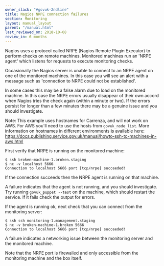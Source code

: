 ```yaml
---
owner_slack: "#govuk-2ndline"
title: Nagios NRPE connection failures
section: Monitoring
layout: manual_layout
parent: "/manual.html"
last_reviewed_on: 2018-10-08
review_in: 6 months
---
```


Nagios uses a protocol called NRPE (Nagios Remote Plugin Executor) to perform
checks on remote machines. Monitored machines run an 'NRPE agent' which
listens for requests to execute monitoring checks.

Occasionally the Nagios server is unable to connect to an NRPE agent on one of
the monitored machines. In this case you will see an alert with a message such
as 'connection to NRPE could not be established'.

In some cases this may be a false alarm due to load on the monitored machine.
In this case the NRPE errors usually disappear of their own accord when Nagios
tries the check again (within a minute or two). If the errors persist for
longer than a few minutes there may be a genuine issue and you should
investigate.

Note: This example uses hostnames for Carrenza, and will not work on AWS.
For AWS you'll need to use the hosts from `govuk_node_list`.
More information on hostnames in different environments is available here:
https://docs.publishing.service.gov.uk/manual/howto-ssh-to-machines-in-aws.html

First verify that NRPE is running on the monitored machine:

```
$ ssh broken-machine-1.broken.staging
$ nc -v localhost 5666
Connection to localhost 5666 port [tcp/nrpe] succeeded!
```

If the connection succeeds then the NRPE agent is running on that machine.

A failure indicates that the agent is not running, and you should
investigate. Try running `govuk_puppet --test` on the machine, which should
restart the service. If it fails check the output for errors.

If the agent is running ok, next check that you can connect from the
monitoring server:

```
$ ssh ssh monitoring-1.management.staging
$ nc -v broken-machine-1.broken 5666
Connection to localhost 5666 port [tcp/nrpe] succeeded!
```

A failure indicates a networking issue between the monitoring server and the
monitored machine.

Note that the NRPE port is firewalled and only accessible from the
monitoring machine and the box itself.
